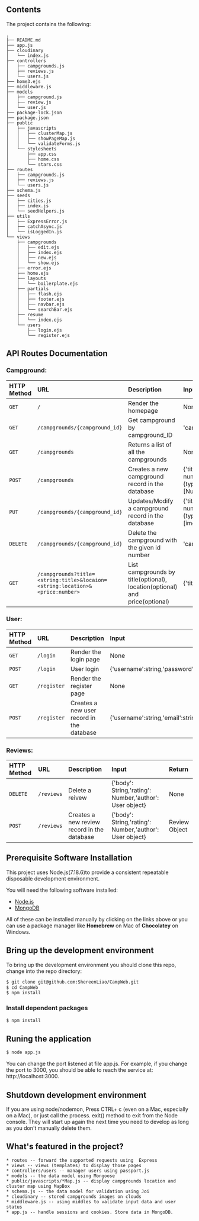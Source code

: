 ## Contents

The project contains the following:

```text
.
├── README.md
├── app.js
├── cloudinary
│   └── index.js
├── controllers
│   ├── campgrounds.js
│   ├── reviews.js
│   └── users.js
├── home3.ejs
├── middleware.js
├── models
│   ├── campground.js
│   ├── review.js
│   └── user.js
├── package-lock.json
├── package.json
├── public
│   ├── javascripts
│   │   ├── clusterMap.js
│   │   ├── showPageMap.js
│   │   └── validateForms.js
│   └── stylesheets
│       ├── app.css
│       ├── home.css
│       └── stars.css
├── routes
│   ├── campgrounds.js
│   ├── reviews.js
│   └── users.js
├── schema.js
├── seeds
│   ├── cities.js
│   ├── index.js
│   └── seedHelpers.js
├── utils
│   ├── ExpressError.js
│   ├── catchAsync.js
│   └── isLoggedIn.js
└── views
    ├── campgrounds
    │   ├── edit.ejs
    │   ├── index.ejs
    │   ├── new.ejs
    │   └── show.ejs
    ├── error.ejs
    ├── home.ejs
    ├── layouts
    │   └── boilerplate.ejs
    ├── partials
    │   ├── flash.ejs
    │   ├── footer.ejs
    │   ├── navbar.ejs
    │   └── searchBar.ejs
    ├── resume
    │   └── index.ejs
    └── users
        ├── login.ejs
        └── register.ejs
```
## API Routes Documentation
### Campground:
| HTTP Method | URL | Description|Input|Return
| :--- | :--- | :--- | :--- | :--- |
| `GET` | `/` | Render the homepage |None|None
| `GET` | `/campgrounds/{campground_id}` | Get campground by campground_ID |'campground_id': string|campgroundModel Object
| `GET` | `/campgrounds` | Returns a list of all the campgrounds |None|campgroundModel Object
| `POST` | `/campgrounds` | Creates a new campground record in the database |{'title': string, 'location': string, 'price': numbser, 'author': User Object, geometry:{type:String,coorindates:[Number]},reviews:[Review Object]}|campgroundModel Object
| `PUT` | `/campgrounds/{campground_id}` | Updates/Modify a campground record in the database |{'title': string, 'location': string, 'price': numbser, 'author': User Object, geometry:{type:String,coorindates:[Number],images:[img]}
| `DELETE` | `/campgrounds/{campground_id}` | Delete the campground with the given id number |'campground_id': string|204 Status Code
|`GET`|`/campgrounds?title=<string:title>&locaion=<string:location>&<price:number>`|List campgrounds by title(optional), location(optional) and price(optional)|{'title':string,'location':string,'price':number}|CAMPGROUND Object

### User:
| HTTP Method | URL | Description|Input|Return
| :--- | :--- | :--- | :--- | :--- |
| `GET` | `/login `| Render the login page |None|None
| `POST` | `/login`| User login  |{'username':string,'password':string}|None
| `GET` | `/register`| Render the register page |None|None
| `POST` | `/register` | Creates a new user record in the database |{'username':string,'email':string,'passowrd':string}|REVIEW Object

### Reviews:
| HTTP Method | URL | Description|Input|Return
| :--- | :--- | :--- | :--- | :--- |
| `DELETE` | `/reviews` | Delete a reivew |{'body': String,'rating': Number,'author': User object}|None
| `POST` | `/reviews` | Creates a new review record in the database |{'body': String,'rating': Number,'author': User object}|Review Object

## Prerequisite Software Installation

This project uses Node.js(7.18.6)to provide a consistent repeatable disposable development environment.

You will need the following software installed:

- [Node.js](https://nodejs.org/en/)
- [MongoDB](https://www.mongodb.com/)

All of these can be installed manually by clicking on the links above or you can use a package manager like **Homebrew** on Mac of **Chocolatey** on Windows.

## Bring up the development environment

To bring up the development environment you should clone this repo, change into the repo directory:

```bash
$ git clone git@github.com:ShereenLiao/CampWeb.git
$ cd CampWeb
$ npm install 
```

### Install dependent packages
```bash
$ npm install
```

## Runing the application
```bash
$ node app.js
```
You can change the port listened at file app.js. For example, if you change the port to 3000, you should be able to reach the service at: http://localhost:3000. 

## Shutdown development environment

If you are using node/nodemon, Press CTRL+ c (even on a Mac, especially on a Mac), or just call the process. exit() method to exit from the Node console. They will start up again the next time you need to develop as long as you don't manually delete them.


## What's featured in the project?


    * routes -- forward the supported requests using  Express 
    * views -- views (templates) to display those pages
    * controllers/users -- manager users using passport.js
    * models -- the data model using Mongoose
    * public/javascripts/*Map.js -- display campgrounds location and cluster map using MapBox
    * schema.js -- the data model for validation using Joi
    * cloudinary -- stored campgrounds images on clouds
    * middleware.js -- using middles to validate input data and user status
    * app.js -- handle sessions and cookies. Store data in MongoDB.
  